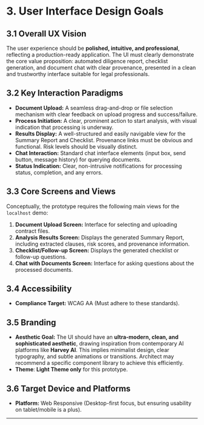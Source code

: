 # 3. User Interface Design Goals

## 3.1 Overall UX Vision
The user experience should be **polished, intuitive, and professional**, reflecting a production-ready application. The UI must clearly demonstrate the core value proposition: automated diligence report, checklist generation, and document chat with clear provenance, presented in a clean and trustworthy interface suitable for legal professionals.

## 3.2 Key Interaction Paradigms
* **Document Upload:** A seamless drag-and-drop or file selection mechanism with clear feedback on upload progress and success/failure.
* **Process Initiation:** A clear, prominent action to start analysis, with visual indication that processing is underway.
* **Results Display:** A well-structured and easily navigable view for the Summary Report and Checklist. Provenance links must be obvious and functional. Risk levels should be visually distinct.
* **Chat Interaction:** Standard chat interface elements (input box, send button, message history) for querying documents.
* **Status Indication:** Clear, non-intrusive notifications for processing status, completion, and any errors.

## 3.3 Core Screens and Views
Conceptually, the prototype requires the following main views for the `localhost` demo:
1.  **Document Upload Screen:** Interface for selecting and uploading contract files.
2.  **Analysis Results Screen:** Displays the generated Summary Report, including extracted clauses, risk scores, and provenance information.
3.  **Checklist/Follow-up Screen:** Displays the generated checklist or follow-up questions.
4.  **Chat with Documents Screen:** Interface for asking questions about the processed documents.

## 3.4 Accessibility
* **Compliance Target:** WCAG AA (Must adhere to these standards).

## 3.5 Branding
* **Aesthetic Goal:** The UI should have an **ultra-modern, clean, and sophisticated aesthetic**, drawing inspiration from contemporary AI platforms like **Harvey AI**. This implies minimalist design, clear typography, and subtle animations or transitions. Architect may recommend a specific component library to achieve this efficiently.
* **Theme**: **Light Theme only** for this prototype.

## 3.6 Target Device and Platforms
* **Platform:** Web Responsive (Desktop-first focus, but ensuring usability on tablet/mobile is a plus).

---
